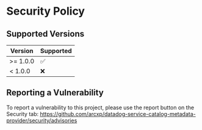 # Security Policy

## Supported Versions

| Version  | Supported          |
| -------- | ------------------ |
| >= 1.0.0 | :white_check_mark: |
| < 1.0.0  | :x:                |

## Reporting a Vulnerability

To report a vulnerability to this project, please use the report button on the Security tab: https://github.com/arcxp/datadog-service-catalog-metadata-provider/security/advisories
